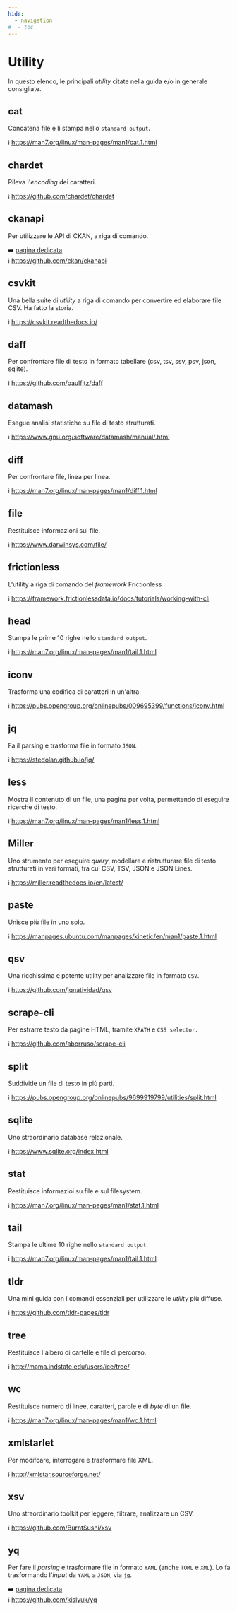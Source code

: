 ```yaml
---
hide:
  - navigation
#  - toc
---
```


# Utility

In questo elenco, le principali *utility* citate nella guida e/o in generale consigliate.

## cat

Concatena file e li stampa nello `standard output`.

:information_source: <https://man7.org/linux/man-pages/man1/cat.1.html>

## chardet

Rileva l'*encoding* dei caratteri.

:information_source: <https://github.com/chardet/chardet>

## ckanapi

Per utilizzare le API di CKAN, a riga di comando.

:arrow_right: [pagina dedicata](../<ckanapi>)<br>
:information_source: <https://github.com/ckan/ckanapi>

## csvkit

Una bella suite di *utility* a riga di comando per convertire ed elaborare file CSV. Ha fatto la storia.

:information_source: <https://csvkit.readthedocs.io/>

## daff

Per confrontare file di testo in formato tabellare (csv, tsv, ssv, psv, json, sqlite).

:information_source: <https://github.com/paulfitz/daff>

## datamash

Esegue analisi statistiche su file di testo strutturati.

:information_source: <https://www.gnu.org/software/datamash/manual/.html>

## diff

Per confrontare file, linea per linea.

:information_source: <https://man7.org/linux/man-pages/man1/diff.1.html>

## file

Restituisce informazioni sui file.

:information_source: <https://www.darwinsys.com/file/>

## frictionless

L'utility a riga di comando del *framework* Frictionless

:information_source: <https://framework.frictionlessdata.io/docs/tutorials/working-with-cli>

## head

Stampa le prime 10 righe nello `standard output`.

:information_source: <https://man7.org/linux/man-pages/man1/tail.1.html>

## iconv

Trasforma una codifica di caratteri in un'altra.

:information_source: <https://pubs.opengroup.org/onlinepubs/009695399/functions/iconv.html>

## jq

Fa il parsing e trasforma file in formato `JSON`.

:information_source: <https://stedolan.github.io/jq/>

## less

Mostra il contenuto di un file, una pagina per volta, permettendo di eseguire ricerche di testo.

:information_source: <https://man7.org/linux/man-pages/man1/less.1.html>

## Miller

Uno strumento per eseguire *query*, modellare e ristrutturare file di testo strutturati in vari formati, tra cui CSV, TSV, JSON e JSON Lines.

:information_source: <https://miller.readthedocs.io/en/latest/>

## paste

Unisce più file in uno solo.

:information_source: <https://manpages.ubuntu.com/manpages/kinetic/en/man1/paste.1.html>

## qsv

Una ricchissima e potente utility per analizzare file in formato `CSV`.

:information_source: <https://github.com/jqnatividad/qsv>

## scrape-cli

Per estrarre testo da pagine HTML, tramite `XPATH` e `CSS selector.`

:information_source: <https://github.com/aborruso/scrape-cli>

## split

Suddivide un file di testo in più parti.

:information_source: <https://pubs.opengroup.org/onlinepubs/9699919799/utilities/split.html>

## sqlite

Uno straordinario database relazionale.

:information_source: <https://www.sqlite.org/index.html>

## stat

Restituisce informazioi su file e sul filesystem.

:information_source: <https://man7.org/linux/man-pages/man1/stat.1.html>

## tail

Stampa le ultime 10 righe nello `standard output`.

:information_source: <https://man7.org/linux/man-pages/man1/tail.1.html>

## tldr

Una mini guida con i comandi essenziali per utilizzare le *utility* più diffuse.

:information_source: <https://github.com/tldr-pages/tldr>

## tree

Restituisce l'albero di cartelle e file di percorso.

:information_source: <http://mama.indstate.edu/users/ice/tree/>

## wc

Restituisce numero di linee, caratteri, parole e di *byte* di un file.

:information_source: <https://man7.org/linux/man-pages/man1/wc.1.html>

## xmlstarlet

Per modifcare, interrogare e trasformare file XML.

:information_source: <http://xmlstar.sourceforge.net/>

## xsv

Uno straordinario toolkit per leggere, filtrare, analizzare un CSV.

:information_source: <https://github.com/BurntSushi/xsv>

## yq

Per fare il *parsing* e trasformare file in formato `YAML` (anche `TOML` e `XML`). Lo fa trasformando l'*input* da `YAML` a `JSON`, via [`jq`](#jq).

:arrow_right: [pagina dedicata](../<yq>)<br>
:information_source: <https://github.com/kislyuk/yq>

